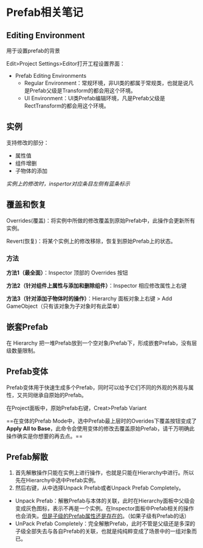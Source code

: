 # Prefab相关笔记

## Editing Environment

用于设置prefab的背景

Edit>Project Settings>Editor打开工程设置界面：

- Prefab Editing Environments
  - Regular Environment：常规环境，非UI类的都属于常规类，也就是说凡是Prefab父级是Transform的都会用这个环境。
  - UI Environment：UI类Prefab编辑环境，凡是Prefab父级是RectTransform的都会用这个环境。

## 实例

支持修改的部分：

- 属性值
- 组件增删
- 子物体的添加

*实例上的修改时，inspertor对应条目左侧有蓝条标示*

## 覆盖和恢复

Overrides(覆盖)：将实例中所做的修改覆盖到原始Prefab中，此操作会更新所有实例。

Revert(恢复)：将某个实例上的修改移除，恢复到原始Prefab上的状态。

### 方法

**方法1（最全面）**：Inspector 顶部的 Overrides 按钮

**方法2（针对组件上属性与添加和删除组件）**：Inspector 相应修改属性上右键

**方法3（针对添加子物体时的操作）**：Hierarchy 面板对象上右键 > Add GameObject（只有该对象为子对象时有此菜单）

## 嵌套Prefab

在 Hierarchy 把一堆Prefab放到一个空对象/Prefab下，形成嵌套Prefab，没有层级数量限制。

## Prefab变体

Prefab变体用于快速生成多个Prefab，同时可以给予它们不同的外观的外观与属性，又共同继承自原始的Prefab。

在Project面板中，原始Prefab右键，Creat>Prefab Variant

==在变体的Prefab Mode中，选中Prefab最上层时的Overides下覆盖按钮变成了**Apply All to Base**，此命令会使用变体的修改去覆盖原始Prefab，请千万明确此操作确实是你想要的再去点。==

## Prefab解散

1. 首先解散操作只能在实例上进行操作，也就是只能在Hierarchy中进行。所以先在Hierarchy中选中Prefab实例。
2. 然后右键，从中选择Unpack Prefab或者Unpack Prefab Completely。

- Unpack Prefab：解散Prefab与本体的关联，此时在Hierarchy面板中父级会变成灰色图标，表示不再是一个实例。在Inspector面板中Prefab相关的操作也会消失。<u>但是子级的Prefab属性还是存在的</u>。（如果子级有Prefab的话）
- UnPack Prefab Completely：完全解散Prefab，此时不管是父级还是多深的子级全部失去与各自Prefab的关联，也就是纯纯粹变成了场景中的一组对象而已。